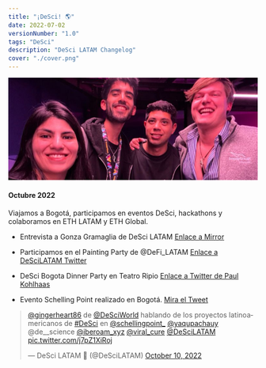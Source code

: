 ```yaml
---
title: "¡DeSci! 🌎"
date: 2022-07-02
versionNumber: "1.0"
tags: "DeSci"
description: "DeSci LATAM Changelog"
cover: "./cover.png"
---
```




![Primera versión de la marca](../../../assets/images/changelog/desci-3.jpg)

#### Octubre 2022

  Viajamos a Bogotá, participamos en eventos DeSci, hackathons y colaboramos en ETH LATAM y ETH Global.
- Entrevista a Gonza Gramaglia de DeSci LATAM <a href="https://mirror.xyz/0x4220AD4D0A88892417D7726211D2ba9AA8c4640C/BRwcqBv1HAYSOm5W8_tzirh7Kg_B0C_6MBUxzv5_d4I" target="_blank">Enlace a Mirror</a>

- Participamos en el Painting Party de @DeFi_LATAM <a href="https://x.com/DeSciLATAM/status/1600181410710421505" target="_blank">Enlace a DeSciLATAM Twitter</a>

- DeSci Bogota Dinner Party en Teatro Ripio <a href="https://x.com/paulkhls/status/1580178827069702144" target="_blank">Enlace a Twitter de Paul Kohlhaas</a>
  
- Evento Schelling Point realizado en Bogotá. <a href="https://twitter.com/DeSciLATAM/status/1579567192194285568" target="_blank">Mira el Tweet</a>

<blockquote class="twitter-tweet" data-theme="dark"><p lang="es" dir="ltr"><a href="https://twitter.com/gingerheart86?ref_src=twsrc%5Etfw">@gingerheart86</a> de <a href="https://twitter.com/DeSciWorld?ref_src=twsrc%5Etfw">@DeSciWorld</a> hablando de los proyectos latinoamericanos de <a href="https://twitter.com/hashtag/DeSci?src=hash&amp;ref_src=twsrc%5Etfw">#DeSci</a> en <a href="https://twitter.com/schellingpoint_?ref_src=twsrc%5Etfw">@schellingpoint_</a> <a href="https://twitter.com/yaqupachauy?ref_src=twsrc%5Etfw">@yaqupachauy</a> @de__science <a href="https://twitter.com/iberoam_xyz?ref_src=twsrc%5Etfw">@iberoam_xyz</a> <a href="https://twitter.com/viral_cure?ref_src=twsrc%5Etfw">@viral_cure</a> <a href="https://twitter.com/DeSciLATAM?ref_src=twsrc%5Etfw">@DeSciLATAM</a> <a href="https://t.co/j7pZ1XiRoj">pic.twitter.com/j7pZ1XiRoj</a></p>&mdash; DeSci LATAM 🦋 (@DeSciLATAM) <a href="https://twitter.com/DeSciLATAM/status/1579567192194285568?ref_src=twsrc%5Etfw">October 10, 2022</a></blockquote> <script async src="https://platform.twitter.com/widgets.js" charset="utf-8"></script>